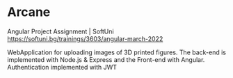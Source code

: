 # Arcane
Angular Project Assignment | SoftUni
https://softuni.bg/trainings/3603/angular-march-2022

WebApplication for uploading images of 3D printed figures.
The back-end is implemented with Node.js & Express and the Front-end with Angular.
Authentication implemented with JWT
